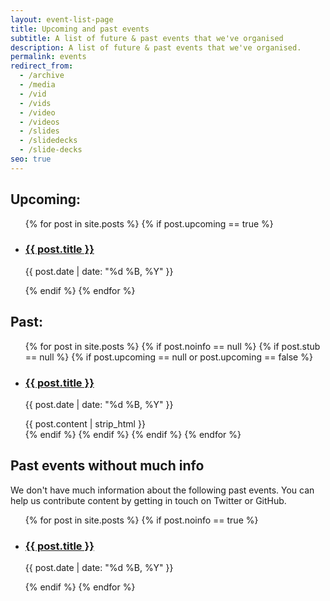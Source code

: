 ```yaml
---
layout: event-list-page
title: Upcoming and past events
subtitle: A list of future & past events that we've organised
description: A list of future & past events that we've organised.
permalink: events
redirect_from:
  - /archive
  - /media
  - /vid
  - /vids
  - /video
  - /videos
  - /slides
  - /slidedecks
  - /slide-decks
seo: true
---
```


## Upcoming:

<ul class="event-archive no-list">
{% for post in site.posts %}
  {% if post.upcoming == true %}
  <li>
    <article>
      <h3><a href="{{ site.url }}{{post.url}}">{{ post.title }}</a></h3>
      <p>{{ post.date | date: "%d %B, %Y" }}</p>
    </article>
  </li>
  {% endif %}
{% endfor %}
</ul>

## Past:

<ul class="event-archive list">
{% for post in site.posts %}
{% if post.noinfo == null %}
{% if post.stub == null %}
  {% if post.upcoming == null or post.upcoming == false %}
  <li>
    <article>
      <h3><a href="{{ site.url }}{{post.url}}">{{ post.title }}</a></h3>
      <p>{{ post.date | date: "%d %B, %Y" }}</p>
      <div class="post-excerpt">{{ post.content | strip_html }}</div>
    </article>
  </li>
  {% endif %}
{% endif %}
{% endif %}
{% endfor %}
</ul>

## Past events without much info

We don't have much information about the following past events. You can help us contribute content by getting in touch on Twitter or GitHub.

<ul class="event-archive no-list">
{% for post in site.posts %}
  {% if post.noinfo == true %}
  <li>
    <article>
      <h3><a href="{{ site.url }}{{post.url}}">{{ post.title }}</a></h3>
      <p>{{ post.date | date: "%d %B, %Y" }}</p>
    </article>
  </li>
  {% endif %}
{% endfor %}
</ul>

<!-- ## Future events

The following events are mere ideas. If you'd like to speak at or help organise any of these, get in touch.

<ul class="event-archive no-list">
{% for post in site.posts %}
  {% if post.stub == true %}
  <li>
    <article>
      <h3><a href="{{ site.url }}{{post.url}}">{{ post.title }}</a></h3>
    </article>
  </li>
  {% endif %}
{% endfor %}
</ul> -->
